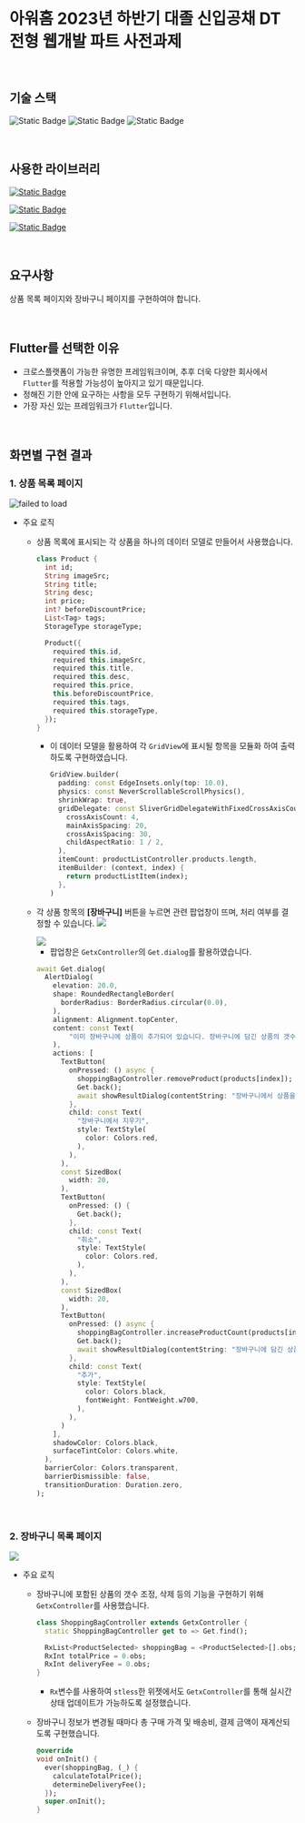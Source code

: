 # 아워홈 2023년 하반기 대졸 신입공채 DT전형 웹개발 파트 사전과제

<br>

## 기술 스택
![Static Badge](https://img.shields.io/badge/3.13.9-grey?style=for-the-badge&label=Flutter&labelColor=02569B&logo=flutter)
![Static Badge](https://img.shields.io/badge/3.1.5-grey?style=for-the-badge&label=Dart&labelColor=0175C2&logo=dart)
![Static Badge](https://img.shields.io/badge/4.2.1-grey?style=for-the-badge&label=Android%20Studio&labelColor=3DDC84)

<br>

## 사용한 라이브러리
[![Static Badge](https://img.shields.io/badge/4.6.6-grey?style=for-the-badge&label=Get&labelColor=02569B)](https://pub.dev/packages/get)

[//]: # ([![Static Badge]&#40;https://img.shields.io/badge/5.9.0-grey?style=for-the-badge&label=flutter_screenutil&labelColor=02569B&#41;]&#40;https://pub.dev/packages/flutter_screenutil&#41;)
[![Static Badge](https://img.shields.io/badge/8.1.1-grey?style=for-the-badge&label=extended_image&labelColor=02569B)](https://pub.dev/packages/extended_image)

[![Static Badge](https://img.shields.io/badge/0.19.0-grey?style=for-the-badge&label=intl&labelColor=02569B)](https://pub.dev/packages/intl)

<br>

## 요구사항
상품 목록 페이지와 장바구니 페이지를 구현하여야 합니다.

<br>

## Flutter를 선택한 이유
- 크로스플랫폼이 가능한 유명한 프레임워크이며, 추후 더욱 다양한 회사에서 `Flutter`를 적용할 가능성이 높아지고 있기 때문입니다.
- 정해진 기한 안에 요구하는 사항을 모두 구현하기 위해서입니다.
- 가장 자신 있는 프레임워크가 `Flutter`입니다.

<br>

## 화면별 구현 결과
### 1. 상품 목록 페이지
<img src="https://github.com/emotionalboySY/ourhome_pre_assignment/blob/master/%5Bnot_for_project%5Dimages/%EC%83%81%ED%92%88%20%EB%AA%A9%EB%A1%9D%20%ED%99%94%EB%A9%B4.png?raw=true" alt="failed to load"/>
<br>

- 주요 로직
  - 상품 목록에 표시되는 각 상품을 하나의 데이터 모델로 만들어서 사용했습니다.
    ```dart
    class Product {
      int id;
      String imageSrc;
      String title;
      String desc;
      int price;
      int? beforeDiscountPrice;
      List<Tag> tags;
      StorageType storageType;

      Product({
        required this.id,
        required this.imageSrc,
        required this.title,
        required this.desc,
        required this.price,
        this.beforeDiscountPrice,
        required this.tags,
        required this.storageType,
      });
    }
    ```
    - 이 데이터 모델을 활용하여 각 `GridView`에 표시될 항목을 모듈화 하여 출력하도록 구현하였습니다.
      ```dart
      GridView.builder(
        padding: const EdgeInsets.only(top: 10.0),
        physics: const NeverScrollableScrollPhysics(),
        shrinkWrap: true,
        gridDelegate: const SliverGridDelegateWithFixedCrossAxisCount(
          crossAxisCount: 4,
          mainAxisSpacing: 20,
          crossAxisSpacing: 30,
          childAspectRatio: 1 / 2,
        ),
        itemCount: productListController.products.length,
        itemBuilder: (context, index) {
          return productListItem(index);
        },
      )
      ```
  - 각 상품 항목의 **[장바구니]** 버튼을 누르면 관련 팝업창이 뜨며, 처리 여부를 결정할 수 있습니다.
    <img src="https://github.com/emotionalboySY/ourhome_pre_assignment/blob/master/%5Bnot_for_project%5Dimages/%EC%9E%A5%EB%B0%94%EA%B5%AC%EB%8B%88%20%EC%B6%94%EA%B0%80%20%ED%8C%9D%EC%97%85.png?raw=true" />
  
    <img src="https://github.com/emotionalboySY/ourhome_pre_assignment/blob/master/%5Bnot_for_project%5Dimages/%EC%9E%A5%EB%B0%94%EA%B5%AC%EB%8B%88%20%EC%A7%80%EC%9A%B0%EA%B8%B0%20%ED%8C%9D%EC%97%85.png?raw=true"/>
    
    - 팝업창은 `GetxController`의 `Get.dialog`를 활용하였습니다.
    ```dart
    await Get.dialog(
      AlertDialog(
        elevation: 20.0,
        shape: RoundedRectangleBorder(
          borderRadius: BorderRadius.circular(0.0),
        ),
        alignment: Alignment.topCenter,
        content: const Text(
            "이미 장바구니에 상품이 추가되어 있습니다. 장바구니에 담긴 상품의 갯수를 늘릴까요?"
        ),
        actions: [
          TextButton(
            onPressed: () async {
              shoppingBagController.removeProduct(products[index]);
              Get.back();
              await showResultDialog(contentString: "장바구니에서 상품을 삭제했습니다.");
            },
            child: const Text(
              "장바구니에서 지우기",
              style: TextStyle(
                color: Colors.red,
              ),
            ),
          ),
          const SizedBox(
            width: 20,
          ),
          TextButton(
            onPressed: () {
              Get.back();
            },
            child: const Text(
              "취소",
              style: TextStyle(
                color: Colors.red,
              ),
            ),
          ),
          const SizedBox(
            width: 20,
          ),
          TextButton(
            onPressed: () async {
              shoppingBagController.increaseProductCount(products[index]);
              Get.back();
              await showResultDialog(contentString: "장바구니에 담긴 상품의 갯수를 늘렸습니다.");
            },
            child: const Text(
              "추가",
              style: TextStyle(
                color: Colors.black,
                fontWeight: FontWeight.w700,
              ),
            ),
          )
        ],
        shadowColor: Colors.black,
        surfaceTintColor: Colors.white,
      ),
      barrierColor: Colors.transparent,
      barrierDismissible: false,
      transitionDuration: Duration.zero,
    );
    ```
    

<br>
    
### 2. 장바구니 목록 페이지
<img src="https://github.com/emotionalboySY/ourhome_pre_assignment/blob/master/%5Bnot_for_project%5Dimages/%EC%9E%A5%EB%B0%94%EA%B5%AC%EB%8B%88.gif?raw=true" />
<br>

- 주요 로직
  - 장바구니에 포함된 상품의 갯수 조정, 삭제 등의 기능을 구현하기 위해 `GetxController`를 사용했습니다.
    ```dart
    class ShoppingBagController extends GetxController {
      static ShoppingBagController get to => Get.find();

      RxList<ProductSelected> shoppingBag = <ProductSelected>[].obs;
      RxInt totalPrice = 0.obs;
      RxInt deliveryFee = 0.obs;
    }
    ```
    - `Rx`변수를 사용하여 `stless`한 위젯에서도 `GetxController`를 통해 실시간 상태 업데이트가 가능하도록 설정했습니다.

  - 장바구니 정보가 변경될 때마다 총 구매 가격 및 배송비, 결제 금액이 재계산되도록 구현했습니다.
    ```dart
    @override
    void onInit() {
      ever(shoppingBag, (_) {
        calculateTotalPrice();
        determineDeliveryFee();
      });
      super.onInit();
    }
    ```